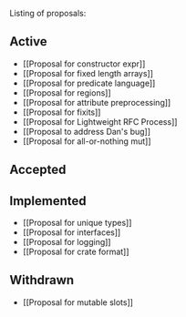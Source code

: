 Listing of proposals:

## Active

* [[Proposal for constructor expr]]
* [[Proposal for fixed length arrays]]
* [[Proposal for predicate language]]
* [[Proposal for regions]]
* [[Proposal for attribute preprocessing]]
* [[Proposal for fixits]]
* [[Proposal for Lightweight RFC Process]]
* [[Proposal to address Dan's bug]]
* [[Proposal for all-or-nothing mut]]

## Accepted

## Implemented

* [[Proposal for unique types]]
* [[Proposal for interfaces]]
* [[Proposal for logging]]
* [[Proposal for crate format]]

## Withdrawn

* [[Proposal for mutable slots]]
